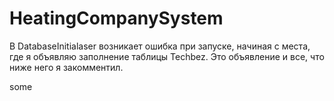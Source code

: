 # HeatingCompanySystem
В DatabaseInitialaser возникает ошибка при запуске, начиная с места, где я объявляю заполнение таблицы Techbez. Это объявление и все, что ниже него я закомментил.

some